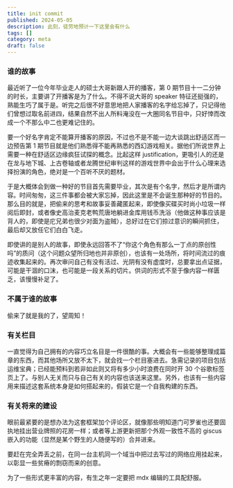 ```yaml
---
title: init commit
published: 2024-05-05
description: 此刻，徒劳地预计一下这里会有什么
tags: []
category: meta
draft: false
---
```


### 谁的故事

最近听了一位今年毕业走人的硕士大哥新跟人开的播客，第 0 期节目十一二分钟的时长，主要讲了开播客是为了什么。不得不说大哥的 speaker 特征还挺强的，熟能生巧了属于是。听完之后很不好意思地把人家播客的名字给忘掉了，只记得他们曾想过取名前进四，结果自然不出人所料淹没在一大圈同名节目中，只好悻而改成一个不那么中二也更难记住的。

要一个好名字肯定不能算开播客的原因，不过也不是不能一边大谈跳出舒适区而一边预告第 1 期节目就是他们熟悉得不能再熟悉的西幻游戏相关。据他们所说世界上需要一种在舒适区边缘疯狂试探的概念。比起这样 justification，更吸引人的还是在龙与地下城、上古卷轴或者龙腾世纪审判这样的游戏世界中会出于什么心理来选择扮演的角色，绝对是一个百听不厌的题材。

于是大概体会到做一种好的节目首先需要毕业，其次是有个名字，然后才是所谓内容。时间匆匆，这三件事都会被大家忘掉，因此这里是不会诞生那种好的节目的。那么目的就是，把偷来的思考和故事妥善藏匿起来，即使像买碟买时尚小垃圾一样阅后即封，或者像史高治麦克老鸭荒唐地躺进金库用钱币洗浴（他做这种事应该是背人的，即使是庀兄弟也很少对面为盗贼），总好过在它们掠过意识的瞬间抓住，最后却又放任它们白白飞走。

即使讲的是别人的故事，即使永远回答不了“你这个角色有那么一丁点的原创性吗”的质问（这个问题众望所归地也并非原创），也该有一处场所，将时间流过的痕迹收集起来的。再次审问自己有没有活过、光阴有没有虚度时，总要拿出点证据，可能是干涸的口沫，也可能是一段关系的切片。供词的形式不至于像内容一样匮乏，该慢慢补足了。

### 不属于谁的故事

偷来了就是我的了，望周知！

### 有关栏目

一直觉得为自己拥有的内容巧立名目是一件很酷的事。大概会有一些能够整理成篇章的东西，而其他场所又放不太下，就会找一个栏目塞进去。急需记录的项目包括运维宝典；已经能预料到若非如此则又将有多少小时浪费在同时开 30 个谷歌标签页上了。与别人无关而只与自己有关的内容也该送来这里。另外，也该有一些内容用来描述这套系统本身是如何搭起来的，假装它是一个自我构建的东西。

### 有关将来的建设

眼前最紧要的是想办法为这套框架加个评论区，就像那些明知道门可罗雀也还要固执地挂出营业牌照的花房一样；或者等上游更新把那个外观一致性不高的 giscus 嵌入的功能（显然是某个野生的人随便写的）合并进来。

要赶在完全弄丢之前，在同一台主机同一个域当中把过去写过的网络应用挂起来，以彰显一些贫瘠的剽窃而来的创意。

为了一些形式更丰富的内容，有生之年一定要把 mdx 编辑的工具配舒服。